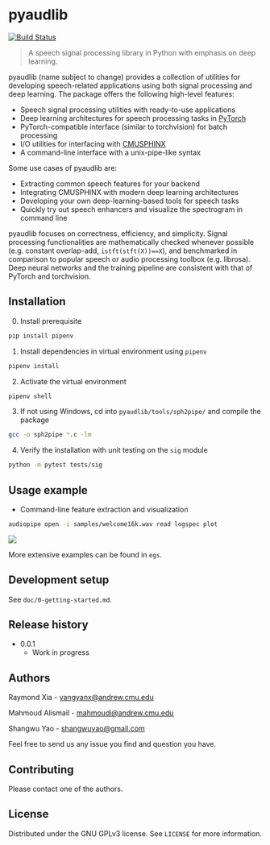 # pyaudlib

[![Build Status](https://travis-ci.com/raymondxyy/pyaudlib.svg?token=xNuzdfgseSXz1yHDnh9L&branch=master)](https://travis-ci.org/raymondxyy/pyaudlib)

> A speech signal processing library in Python with emphasis on deep learning.

pyaudlib (name subject to change) provides a collection of utilities for developing speech-related applications using both signal processing and deep learning. The package offers the following high-level features:

- Speech signal processing utilities with ready-to-use applications
- Deep learning architectures for speech processing tasks in [PyTorch][pytorch]
- PyTorch-compatible interface (similar to torchvision) for batch processing
- I/O utilities for interfacing with [CMUSPHINX][sphinx]
- A command-line interface with a unix-pipe-like syntax

Some use cases of pyaudlib are:

- Extracting common speech features for your backend
- Integrating CMUSPHINX with modern deep learning architectures
- Developing your own deep-learning-based tools for speech tasks
- Quickly try out speech enhancers and visualize the spectrogram in command line

pyaudlib focuses on correctness, efficiency, and simplicity. Signal processing functionalities are mathematically checked whenever possible (e.g. constant overlap-add, `istft(stft(X))==X`), and benchmarked in comparison to popular speech or audio processing toolbox (e.g. librosa). Deep neural networks and the training pipeline are consistent with that of PyTorch and torchvision.

## Installation

0. Install prerequisite
```sh
pip install pipenv
```
1. Install dependencies in virtual environment using `pipenv`
```sh
pipenv install
```
2. Activate the virtual environment
```sh
pipenv shell
```
3. If not using Windows, cd into `pyaudlib/tools/sph2pipe/` and compile the package
```sh
gcc -o sph2pipe *.c -lm
```
4. Verify the installation with unit testing on the `sig` module
```sh
python -m pytest tests/sig
```

## Usage example

- Command-line feature extraction and visualization
```sh
audiopipe open -i samples/welcome16k.wav read logspec plot
```
![](https://filedn.com/lx3TheNX5ifLtAEMJg2YxFh/sn/pyaudlib/welcome-logspec.png)

More extensive examples can be found in `egs`.


## Development setup

See `doc/0-getting-started.md`.

## Release history

- 0.0.1
    - Work in progress

## Authors

Raymond Xia - yangyanx@andrew.cmu.edu

Mahmoud Alismail - mahmoudi@andrew.cmu.edu

Shangwu Yao - shangwuyao@gmail.com

Feel free to send us any issue you find and question you have.

## Contributing

Please contact one of the authors.

## License
Distributed under the GNU GPLv3 license. See ``LICENSE`` for more information.

[pytorch]: https://pytorch.org/
[sphinx]: https://cmusphinx.github.io/
